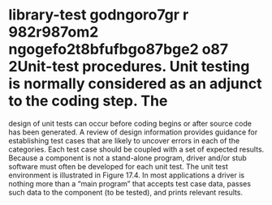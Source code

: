 # library-test  godngoro7gr  r  982r987om2  ngogefo2t8bfufbgo87bge2  o87  2Unit-test procedures. Unit testing is normally considered as an adjunct to the coding step. The
design of unit tests can occur before coding begins or after source code has been generated. A
review of design information provides guidance for establishing test cases that are likely to
uncover errors in each of the categories. Each test case should be coupled with a set of
expected results.
Because a component is not a stand-alone program, driver and/or stub software must often be
developed for each unit test. The unit test environment is illustrated in Figure 17.4. In most
applications a driver is nothing more than a “main program” that accepts test case data, passes
such data to the component (to be tested), and prints relevant results.

